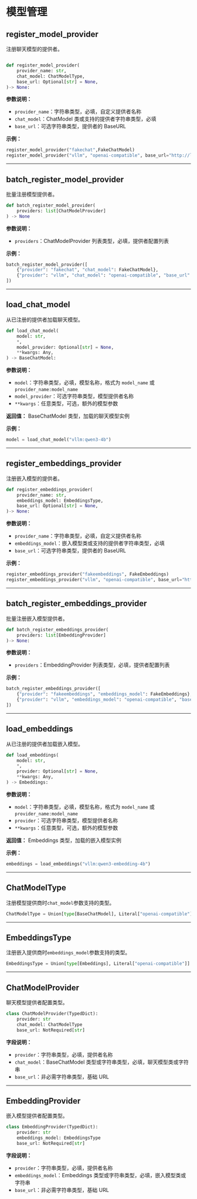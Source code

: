 # 模型管理

## register_model_provider

注册聊天模型的提供者。

```python

def register_model_provider(
    provider_name: str,
    chat_model: ChatModelType,
    base_url: Optional[str] = None,
)-> None:
```

**参数说明：**

- `provider_name`：字符串类型，必填，自定义提供者名称
- `chat_model`：ChatModel 类或支持的提供者字符串类型，必填
- `base_url`：可选字符串类型，提供者的 BaseURL

**示例：**

```python
register_model_provider("fakechat",FakeChatModel)
register_model_provider("vllm", "openai-compatible", base_url="http://localhost:8000/v1")
```

---

## batch_register_model_provider

批量注册模型提供者。

```python
def batch_register_model_provider(
    providers: list[ChatModelProvider]
) -> None
```

**参数说明：**

- `providers`：ChatModelProvider 列表类型，必填，提供者配置列表

**示例：**

```python
batch_register_model_provider([
    {"provider": "fakechat", "chat_model": FakeChatModel},
    {"provider": "vllm", "chat_model": "openai-compatible", "base_url": "http://localhost:8000/v1"},
])
```

---

## load_chat_model

从已注册的提供者加载聊天模型。

```python
def load_chat_model(
    model: str,
    *,
    model_provider: Optional[str] = None,
    **kwargs: Any,
) -> BaseChatModel:
```

**参数说明：**

- `model`：字符串类型，必填，模型名称，格式为 `model_name` 或 `provider_name:model_name`
- `model_provider`：可选字符串类型，模型提供者名称
- `**kwargs`：任意类型，可选，额外的模型参数

**返回值：** BaseChatModel 类型，加载的聊天模型实例

**示例：**

```python
model = load_chat_model("vllm:qwen3-4b")
```

---

## register_embeddings_provider

注册嵌入模型的提供者。

```python
def register_embeddings_provider(
    provider_name: str,
    embeddings_model: EmbeddingsType,
    base_url: Optional[str] = None,
)-> None:
```

**参数说明：**

- `provider_name`：字符串类型，必填，自定义提供者名称
- `embeddings_model`：嵌入模型类或支持的提供者字符串类型，必填
- `base_url`：可选字符串类型，提供者的 BaseURL

**示例：**

```python
register_embeddings_provider("fakeembeddings", FakeEmbeddings)
register_embeddings_provider("vllm", "openai-compatible", base_url="http://localhost:8000/v1")
```

---

## batch_register_embeddings_provider

批量注册嵌入模型提供者。

```python
def batch_register_embeddings_provider(
    providers: list[EmbeddingProvider]
)-> None:
```

**参数说明：**

- `providers`：EmbeddingProvider 列表类型，必填，提供者配置列表

**示例：**

```python
batch_register_embeddings_provider([
    {"provider": "fakeembeddings", "embeddings_model": FakeEmbeddings},
    {"provider": "vllm", "embeddings_model": "openai-compatible", "base_url": "http://localhost:8000/v1"},
])
```

---

## load_embeddings

从已注册的提供者加载嵌入模型。

```python
def load_embeddings(
    model: str,
    *,
    provider: Optional[str] = None,
    **kwargs: Any,
) -> Embeddings:
```

**参数说明：**

- `model`：字符串类型，必填，模型名称，格式为 `model_name` 或 `provider_name:model_name`
- `provider`：可选字符串类型，模型提供者名称
- `**kwargs`：任意类型，可选，额外的模型参数

**返回值：** Embeddings 类型，加载的嵌入模型实例

**示例：**

```python
embeddings = load_embeddings("vllm:qwen3-embedding-4b")
```

---

## ChatModelType

注册模型提供商时`chat_model`参数支持的类型。

```python
ChatModelType = Union[type[BaseChatModel], Literal["openai-compatible"]]
```

---

## EmbeddingsType

注册嵌入提供商时`embeddings_model`参数支持的类型。

```python
EmbeddingsType = Union[type[Embeddings], Literal["openai-compatible"]]
```

---

## ChatModelProvider

聊天模型提供者配置类型。

```python
class ChatModelProvider(TypedDict):
    provider: str
    chat_model: ChatModelType
    base_url: NotRequired[str]
```

**字段说明：**

- `provider`：字符串类型，必填，提供者名称
- `chat_model`：BaseChatModel 类型或字符串类型，必填，聊天模型类或字符串
- `base_url`：非必需字符串类型，基础 URL

---

## EmbeddingProvider

嵌入模型提供者配置类型。

```python
class EmbeddingProvider(TypedDict):
    provider: str
    embeddings_model: EmbeddingsType
    base_url: NotRequired[str]
```

**字段说明：**

- `provider`：字符串类型，必填，提供者名称
- `embeddings_model`：Embeddings 类型或字符串类型，必填，嵌入模型类或字符串
- `base_url`：非必需字符串类型，基础 URL
